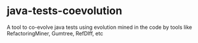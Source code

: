 # java-tests-coevolution
A tool to co-evolve java tests using evolution mined in the code by tools like RefactoringMiner, Gumtree, RefDIff, etc
